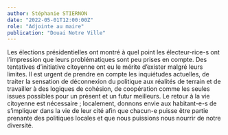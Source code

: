 ```yaml
---
author: Stéphanie STIERNON
date: "2022-05-01T12:00:00Z"
role: "Adjointe au maire"
publication: "Douai Notre Ville"
---
```


Les élections présidentielles ont montré à quel point les électeur-rice-s ont l’impression que leurs problématiques sont peu prises en compte. Des tentatives d’initiative citoyenne ont eu le mérite d’exister malgré leurs limites.
Il est urgent de prendre en compte les inquiétudes actuelles, de traiter la sensation de déconnexion du politique aux réalités de terrain et de travailler à des logiques de cohésion, de coopération comme les seules issues possibles pour un présent et un futur meilleurs.
Le retour à la vie citoyenne est nécessaire ; localement, donnons envie aux habitant-e-s de s’impliquer dans la vie de leur cité afin que chacun-e puisse être partie prenante des politiques locales et que nous puissions nous nourrir de notre diversité.
